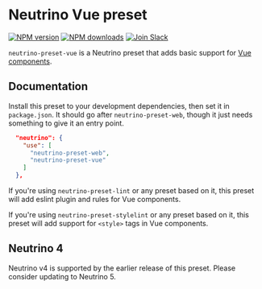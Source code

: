 # Neutrino Vue preset
[![NPM version][npm-image]][npm-url] [![NPM downloads][npm-downloads]][npm-url]
[![Join Slack][slack-image]][slack-url]

`neutrino-preset-vue` is a Neutrino preset that adds basic support for
[Vue components][vuejs].

## Documentation

Install this preset to your development dependencies, then set it in
`package.json`. It should go after `neutrino-preset-web`, though it just needs
something to give it an entry point.

```json
  "neutrino": {
    "use": [
      "neutrino-preset-web",
      "neutrino-preset-vue"
    ]
  },
```

If you're using `neutrino-preset-lint` or any preset based on it,
this preset will add eslint plugin and rules for Vue components.

If you're using `neutrino-preset-stylelint` or any preset based on it,
this preset will add support for `<style>` tags in Vue components.

## Neutrino 4

Neutrino v4 is supported by the earlier release of this preset.
Please consider updating to Neutrino 5.

[vuejs]: https://vuejs.org/v2/guide/components.html
[npm-image]: https://img.shields.io/npm/v/neutrino-preset-vue.svg
[npm-downloads]: https://img.shields.io/npm/dt/neutrino-preset-vue.svg
[npm-url]: https://npmjs.org/package/neutrino-preset-vue
[slack-image]: https://neutrino-slack.herokuapp.com/badge.svg
[slack-url]: https://neutrino-slack.herokuapp.com/

